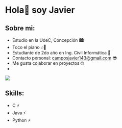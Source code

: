 # Hola👋 soy Javier
## Sobre mi:
  - Estudio en la UdeC, Concepción 🏙️
  - Toco el piano 🎶🎹
  - Estudiante de 2do año en Ing. Civil Informática 🐒
  - Contacto personal: [camposjavier143@gmail.com](mailto:camposjavier143@gmail.com) 😎
  - Me gusta colaborar en proyectos 🤓
  - <a href="https://www.github.com/TheAmazingLife" target="_blank" rel="noreferrer">
<img src="https://img.shields.io/github/followers/huebitoo?logo=github&style=for-the-badge&color=0891b2&labelColor=1c1917" />
</a>

## Skills:
  - C ⚡
  - Java ⚡
  - Python ⚡

